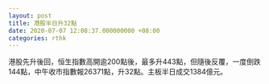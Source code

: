 ```yaml
---
layout: post
title: 港股半日升32點
date: 2020-07-07 12:08:37.000000000 +08:00
categories: rthk
---
```


港股先升後回，恒生指數高開逾200點後，最多升443點，但隨後反覆，一度倒跌144點，中午收市指數報26371點，升32點。主板半日成交1384億元。

